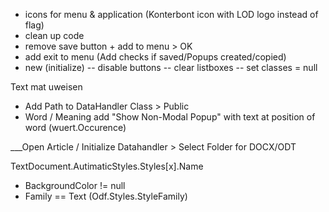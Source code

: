 - icons for menu & application (Konterbont icon with LOD logo instead of flag)
- clean up code
- remove save button + add to menu > OK
- add exit to menu (Add checks if saved/Popups created/copied)
- new (initialize)
-- disable buttons
-- clear listboxes
-- set classes = null

Text mat uweisen
- Add Path to DataHandler Class > Public
- Word / Meaning add "Show Non-Modal Popup" with text at position of word (wuert.Occurence)



___Open Article / Initialize Datahandler > Select Folder for DOCX/ODT

TextDocument.AutimaticStyles.Styles[x].Name
- BackgroundColor != null
- Family == Text (Odf.Styles.StyleFamily)